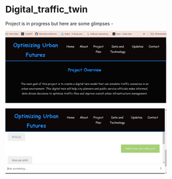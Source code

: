 # Digital_traffic_twin

Project is in progress but here are some glimpses - 

![web](images/ss1.PNG)

![meet my Elle](images/ss2.PNG)
